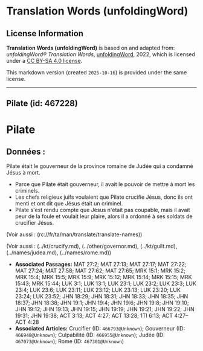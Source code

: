 # Translation Words (unfoldingWord)

## License Information

**Translation Words (unfoldingWord)** is based on and adapted from: _unfoldingWord® Translation Words_, [unfoldingWord](https://unfoldingword.org/utw), 2022, which is licensed under a [CC BY-SA 4.0 license](https://creativecommons.org/licenses/by-sa/4.0/legalcode.en).

This markdown version (created `2025-10-16`) is provided under the same license.



--------------------------------

## Pilate (id: 467228)

Pilate
======

Données :
---------

Pilate était le gouverneur de la province romaine de Judée qui a condamné Jésus à mort.

* Parce que Pilate était gouverneur, il avait le pouvoir de mettre à mort les criminels.
* Les chefs religieux juifs voulaient que Pilate crucifie Jésus, donc ils ont menti et ont dit que Jésus était un criminel.
* Pilate s'est rendu compte que Jésus n'était pas coupable, mais il avait peur de la foule et voulait leur plaire, alors il a ordonné à ses soldats de crucifier Jésus.

(Voir aussi : (rc://fr/ta/man/translate/translate\-names))

(Voir aussi : (../kt/crucify.md), (../other/governor.md), (../kt/guilt.md), (../names/judea.md), (../names/rome.md))

* **Associated Passages:** MAT 27:2; MAT 27:13; MAT 27:17; MAT 27:22; MAT 27:24; MAT 27:58; MAT 27:62; MAT 27:65; MRK 15:1; MRK 15:2; MRK 15:4; MRK 15:5; MRK 15:9; MRK 15:12; MRK 15:14; MRK 15:15; MRK 15:43; MRK 15:44; LUK 3:1; LUK 13:1; LUK 23:1; LUK 23:2; LUK 23:3; LUK 23:4; LUK 23:6; LUK 23:11; LUK 23:12; LUK 23:13; LUK 23:20; LUK 23:24; LUK 23:52; JHN 18:29; JHN 18:31; JHN 18:33; JHN 18:35; JHN 18:37; JHN 18:38; JHN 19:1; JHN 19:4; JHN 19:6; JHN 19:8; JHN 19:10; JHN 19:12; JHN 19:13; JHN 19:15; JHN 19:19; JHN 19:21; JHN 19:22; JHN 19:31; JHN 19:38; ACT 3:13; ACT 4:27; ACT 13:28; 1TI 6:13; ACT 4:27–ACT 4:28
* **Associated Articles:** Crucifier (ID: `466793@Unknown`); Gouverneur (ID: `466948@Unknown`); Culpabilité (ID: `466955@Unknown`); Judée (ID: `467073@Unknown`); Rome (ID: `467301@Unknown`)

